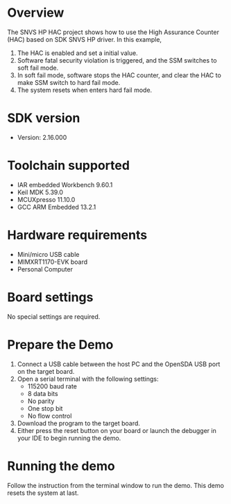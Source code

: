 Overview
========
The SNVS HP HAC project shows how to use the High Assurance Counter (HAC) based on
SDK SNVS HP driver. In this example,
   1. The HAC is enabled and set a initial value.
   2. Software fatal security violation is triggered, and the SSM switches to soft fail mode.
   3. In soft fail mode, software stops the HAC counter, and clear the HAC to make SSM
      switch to hard fail mode. 
   4. The system resets when enters hard fail mode.

SDK version
===========
- Version: 2.16.000

Toolchain supported
===================
- IAR embedded Workbench  9.60.1
- Keil MDK  5.39.0
- MCUXpresso  11.10.0
- GCC ARM Embedded  13.2.1

Hardware requirements
=====================
- Mini/micro USB cable
- MIMXRT1170-EVK board
- Personal Computer

Board settings
==============
No special settings are required.

Prepare the Demo
================
1.  Connect a USB cable between the host PC and the OpenSDA USB port on the target board. 
2.  Open a serial terminal with the following settings:
    - 115200 baud rate
    - 8 data bits
    - No parity
    - One stop bit
    - No flow control
3.  Download the program to the target board.
4.  Either press the reset button on your board or launch the debugger in your IDE to begin running the demo.

Running the demo
================
Follow the instruction from the terminal window to run the demo. This demo resets
the system at last.
